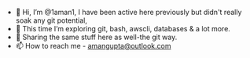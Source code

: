 - 👋 Hi, I’m @1aman1, I have been active here previously but didn't really soak any git potential, 
- 👀 This time I’m exploring git, bash, awscli, databases & a lot more.
- 🌱 Sharing the same stuff here as well-the git way.
- 📫 How to reach me - amangupta@outlook.com

<!---
1aman1/1aman1 is a ✨ special ✨ repository because its `README.md` (this file) appears on your GitHub profile.
You can click the Preview link to take a look at your changes.
--->
